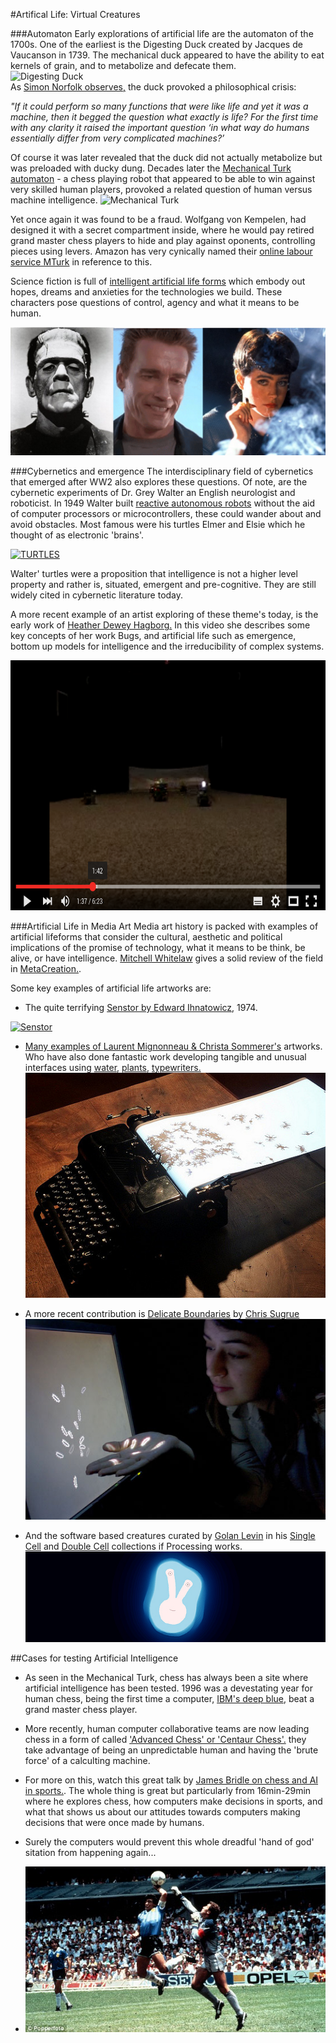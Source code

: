 #Artifical Life: Virtual Creatures

###Automaton
Early explorations of artificial life are the automaton of the 1700s. One of the earliest is the Digesting Duck created by Jacques de Vaucanson in 1739. The mechanical duck appeared to have the ability to eat kernels of grain, and to metabolize and defecate them.   
![Digesting Duck](https://upload.wikimedia.org/wikipedia/commons/9/9a/Vaucanson_duck1.jpg)  
As [Simon Norfolk observes,](http://www.instituteartist.com/feature-I-m-Sorry-Dave-I-m-Afraid-I-Can-t-Do-That-Simon-Norfolk) the duck provoked a philosophical crisis:   
  
*"If it could perform so many functions that were like life and yet it was a machine, then it begged the question what exactly is life? For the first time with any clarity it raised the important question ‘in what way do humans essentially differ from very complicated machines?’*
  
Of course it was later revealed that the duck did not actually metabolize but was preloaded with ducky dung. Decades later the [Mechanical Turk automaton](https://en.wikipedia.org/wiki/The_Turk) - a chess playing robot that appeared to be able to win against very skilled human players, provoked a related question of human versus machine intelligence. 
![Mechanical Turk](https://upload.wikimedia.org/wikipedia/commons/d/d2/Turk-engraving4.jpg)  

Yet once again it was found to be a fraud.  Wolfgang von Kempelen, had designed it with a secret compartment inside, where he would pay retired grand master chess players to hide and play against oponents, controlling pieces using levers. Amazon has very cynically named their [online labour service MTurk](https://www.mturk.com/mturk/welcome) in reference to this. 

Science fiction is full of [intelligent artificial life forms](https://en.wikipedia.org/wiki/Artificial_intelligence_in_fiction) which embody out hopes, dreams and anxieties for the technologies we build. These characters pose questions of control, agency and what it means to be human. 
  
![Frank](../../images/frank.png)  

###Cybernetics and emergence
The interdisciplinary field of cybernetics that emerged after WW2 also explores these questions. Of note, are the cybernetic experiments of Dr. Grey Walter an English neurologist and roboticist. In 1949 Walter built [reactive autonomous robots](http://www.theoldrobots.com/ElmerElsie.html) without the aid of computer processors or microcontrollers, these could wander about and avoid obstacles. Most famous were his turtles Elmer and Elsie which he thought of as electronic 'brains'.  
  
<a href="https://www.youtube.com/embed/lLULRlmXkKo"><img src="https://raw.githubusercontent.com/tegacodes/Drawing-Seeing-Moving-with-Code/gh-pages/images/turtles.png" 
alt="TURTLES" width="700" height="400"/></a>
  
Walter' turtles were a proposition that intelligence is not a higher level property and rather is, situated, emergent and pre-cognitive. They are still widely cited in cybernetic literature today.   
  
A more recent example of an artist exploring of these theme's today, is the early work of [Heather Dewey Hagborg.](http://deweyhagborg.com/) In this video she describes some key concepts of her work Bugs, and artificial life such as emergence, bottom up models for intelligence and the irreducibility of complex systems.   
  
<a href="https://www.youtube.com/watch?v=rmKMiAze-3Q"><img src="../../images/bugs.png" 
alt="IMAGE ALT TEXT HERE" width="700" height="400"/></a>
   
  
###Artificial Life in Media Art
Media art history is packed with examples of artificial lifeforms that consider the cultural, aesthetic and political implications of the promise of technology, what it means to be think, be alive, or have intelligence. [Mitchell Whitelaw](http://mtchl.net/) gives a solid review of the field in [MetaCreation.](https://mitpress.mit.edu/books/metacreation). 
    
Some key examples of artificial life artworks are:  
    
* The quite terrifying [Senstor by Edward Ihnatowicz](http://www.senster.com/ihnatowicz/), 1974.  
   
<a href="https://www.youtube.com/watch?v=hoZb5MTKzQc"><img src="https://raw.githubusercontent.com/tegacodes/Drawing-Seeing-Moving-with-Code/gh-pages/images/senstor.png" 
alt="Senstor" width="700" height="400"/>  
* Many examples of [Laurent Mignonneau & Christa Sommerer's](http://www.interface.ufg.ac.at/christa-laurent/) artworks. Who have also done fantastic work developing tangible and unusual interfaces using [water](https://www.youtube.com/watch?v=cZ3v1jcCXmk), [plants](http://www.interface.ufg.ac.at/christa-laurent/WORKS/FRAMES/FrameSet.html), [typewriters.](http://www.interface.ufg.ac.at/christa-laurent/WORKS/FRAMES/FrameSet.html) 
  ![Typewriter](../../images/typewriter.jpg)  
  
* A more recent contribution is [Delicate Boundaries](http://csugrue.com/delicateboundaries/) by [Chris Sugrue](http://chrissugrue.com/)
![Delicate](../../images/delicate.jpg)  
  
* And the software based creatures curated by [Golan Levin](http://www.flong.com/) in his [Single Cell](http://www.singlecell.org/singlecell.html) and [Double Cell](http://www.singlecell.org/) collections if Processing works.  
![Obzok](../../images/obzok.jpg)   
 
##Cases for testing Artificial Intelligence
* As seen in the Mechanical Turk, chess has always been a site where artificial intelligence has been tested. 1996 was a devestating year for human chess, being the first time a computer, [IBM's deep blue,](https://en.wikipedia.org/wiki/Deep_Blue_(chess_computer)) beat a grand master chess player.
* More recently, human computer collaborative teams are now leading chess in a form of called ['Advanced Chess' or 'Centaur Chess'.](https://en.wikipedia.org/wiki/Advanced_Chess) they take advantage of being an unpredictable human and having the 'brute force' of a calculting machine.
* For more on this, watch this great talk by [James Bridle on chess and AI in sports.](https://www.youtube.com/watch?v=PNq0jZvctJE). The whole thing is great but particularly from 16min-29min where he explores chess,  how computers make decisions in sports, and what that shows us about our attitudes towards computers making decisions that were once made by humans.
* Surely the computers would prevent this whole dreadful 'hand of god' sitation from happening again...

* ![Maradona](../../images/maradona.jpg)  




